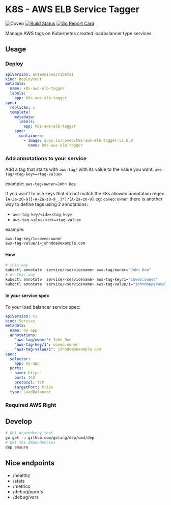 # K8S - AWS ELB Service Tagger

![Coveo](https://img.shields.io/badge/Coveo-awesome-f58020.svg)
[![Build Status](https://travis-ci.org/coveo/k8s-aws-elb-tagger.svg?branch=master)](https://travis-ci.org/coveo/k8s-aws-elb-tagger)
[![Go Report Card](https://goreportcard.com/badge/github.com/coveo/k8s-aws-elb-tagger)](https://goreportcard.com/report/github.com/coveo/k8s-aws-elb-tagger)

Manage AWS tags on Kubernetes created loadbalancer type services

## Usage

### Deploy

```yaml
apiVersion: extensions/v1beta1
kind: Deployment
metadata:
  name: k8s-aws-elb-tagger
  labels:
    app: k8s-aws-elb-tagger
spec:
  replicas: 1
  template:
    metadata:
      labels:
        app: k8s-aws-elb-tagger
    spec:
      containers:
        - image: quay.io/coveo/k8s-aws-elb-tagger:v1.0.0
          name: k8s-aws-elb-tagger
```

### Add annotations to your service

Add a tag that starts with `aws-tag/` with its value to the value you want: `aws-tag/<tag-key>=<tag-value>`

example: `aws-tag/owner=John Doe`

If you wan't to use keys that do not match the k8s allowed annotation regex `[A-Za-z0-9][-A-Za-z0-9_.]*)?[A-Za-z0-9]` eg: `coveo:owner` there is another way to define tags using 2 annotations:

- `aws-tag-key/<id>=<tag-key>`
- `aws-tag-value/<id>=<tag-value>`

example: 

```
aws-tag-key/1=coveo:owner
aws-tag-value/1=johndoe@example.com
```

#### How 

```sh
# this way
kubectl annotate  service/<servicename> aws-tag/owner="John Doe"
# or this way
kubectl annotate  service/<servicename> aws-tag-key/1="coveo:owner"
kubectl annotate  service/<servicename> aws-tag-value/1="johndoe@example.com"
```

#### In your service spec

To your load balancer service spec:

```yaml
apiVersion: v1
kind: Service
metadata:
  name: my-app
  annotations:
    "aws-tag/owner": John Doe
    "aws-tag-key/1": coveo:owner
    "aws-tag-value/1": johndoe@example.com
spec:
  selector:
    app: my-app
  ports:
  - name: https
    port: 443
    protocol: TCP
    targetPort: https
  type: LoadBalancer
```

### Required AWS Right

## Develop

```sh
# Get dependency tool
go get -u github.com/golang/dep/cmd/dep
# Get the dependencies
dep ensure
```

## Nice endpoints

- /healthz
- /stats
- /metrics
- /debug/pprofs
- /debug/vars